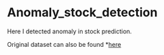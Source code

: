 # Anomaly_stock_detection

Here I detected anomaly in stock prediction.

Original dataset can also be found *[here](https://www.kaggle.com/pdquant/sp500-daily-19862018)
